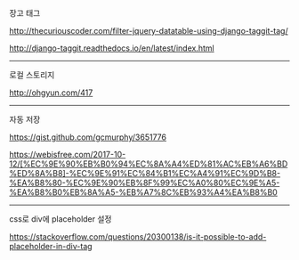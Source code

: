 장고 태그

http://thecuriouscoder.com/filter-jquery-datatable-using-django-taggit-tag/

http://django-taggit.readthedocs.io/en/latest/index.html

----

로컬 스토리지

http://ohgyun.com/417

---

자동 저장

https://gist.github.com/gcmurphy/3651776

https://webisfree.com/2017-10-12/[%EC%9E%90%EB%B0%94%EC%8A%A4%ED%81%AC%EB%A6%BD%ED%8A%B8]-%EC%9E%91%EC%84%B1%EC%A4%91%EC%9D%B8-%EA%B8%80-%EC%9E%90%EB%8F%99%EC%A0%80%EC%9E%A5-%EA%B8%B0%EB%8A%A5-%EB%A7%8C%EB%93%A4%EA%B8%B0

---

css로 div에 placeholder 설정

https://stackoverflow.com/questions/20300138/is-it-possible-to-add-placeholder-in-div-tag